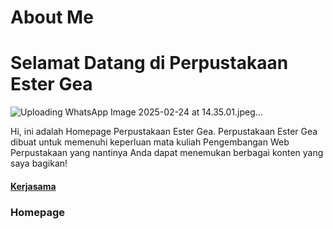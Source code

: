 # About Me
# Selamat Datang di Perpustakaan Ester Gea
![Uploading WhatsApp Image 2025-02-24 at 14.35.01.jpeg…]()


<body>
  Hi, ini adalah Homepage Perpustakaan Ester Gea. Perpustakaan Ester Gea dibuat untuk memenuhi keperluan mata kuliah Pengembangan Web Perpustakaan yang nantinya Anda dapat menemukan berbagai konten yang saya bagikan!
  <h4><a href="https://perpustakaan.poltekparmedan.ac.id/">Kerjasama</a>
<h3>Homepage</h3>
